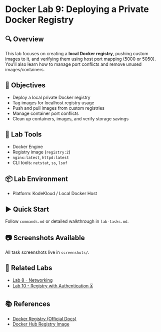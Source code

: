# Docker Lab 9: Deploying a Private Docker Registry

## 🔍 Overview

This lab focuses on creating a **local Docker registry**, pushing custom images to it, and verifying them using host port mapping (5000 or 5050). You'll also learn how to manage port conflicts and remove unused images/containers.

## 🎯 Objectives

- Deploy a local private Docker registry
- Tag images for localhost registry usage
- Push and pull images from custom registries
- Manage container port conflicts
- Clean up containers, images, and verify storage savings

## 🧪 Lab Tools

- Docker Engine
- Registry image (`registry:2`)
- `nginx:latest`, `httpd:latest`
- CLI tools: `netstat`, `ss`, `lsof`

## 📦 Lab Environment

- Platform: KodeKloud / Local Docker Host


## ▶️ Quick Start


Follow `commands.md` or detailed walkthrough in `lab-tasks.md`.

## 📷 Screenshots Available

All task screenshots live in `screenshots/`.

## 🔗 Related Labs

- [Lab 8 - Networking](../docker-lab-8/)
- [Lab 10 - Registry with Authentication ⏳](../docker-lab-10/)

## 📚 References

- [Docker Registry (Official Docs)](https://docs.docker.com/registry/)
- [Docker Hub Registry Image](https://hub.docker.com/_/registry)
